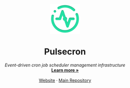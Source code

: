 <p align="center">
<a href="https://www.pulsecron.com">
  <img src="./pulse.png" width="100" alt="project-logo">
  </a>
</p>
<p align="center">
    <h1 align="center">Pulsecron</h1>
</p>
  <p align="center">
      <em>Event-driven cron job scheduler management infrastructure</em>
    <br />
    <a href="https://www.pulsecron.com"><strong>Learn more »</strong></a>
    <br />
    <br />
    <a href="https://www.pulsecron.com">Website</a>
    ·
    <a href="https://github.com/pulsecron/pulse">Main Repository</a>
 
  </p>
